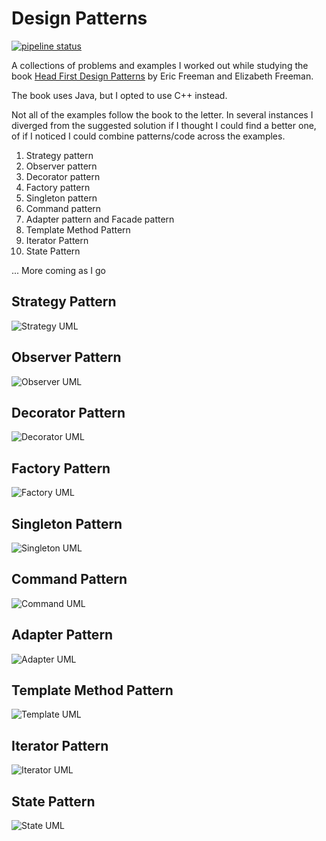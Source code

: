 # Design Patterns

[![pipeline status](https://gitlab.com/ales.genova/design-patterns/badges/master/pipeline.svg)](https://gitlab.com/ales.genova/design-patterns/commits/master)

A collections of problems and examples I worked out while studying the book [Head First Design Patterns](http://shop.oreilly.com/product/9780596007126) by Eric Freeman and Elizabeth Freeman.

The book uses Java, but I opted to use C++ instead.

Not all of the examples follow the book to the letter. In several instances I diverged from the suggested solution if I thought I could find a better one, of if I noticed I could combine patterns/code across the examples.

1. Strategy pattern
2. Observer pattern
3. Decorator pattern
4. Factory pattern
5. Singleton pattern
6. Command pattern
7. Adapter pattern and Facade pattern
8. Template Method Pattern
9. Iterator Pattern
10. State Pattern

... More coming as I go


## Strategy Pattern
![Strategy UML](01_strategy_pattern/uml.svg)

## Observer Pattern
![Observer UML](02_observer_pattern/uml.svg)

## Decorator Pattern
![Decorator UML](03_decorator_pattern/uml.svg)

## Factory Pattern
![Factory UML](04_factory_pattern/uml.svg)

## Singleton Pattern
![Singleton UML](05_singleton_pattern/uml.svg)

## Command Pattern
![Command UML](06_command_pattern/uml.svg)

## Adapter Pattern
![Adapter UML](07_adapter_pattern/uml.svg)

## Template Method Pattern
![Template UML](08_template-method_pattern/uml.svg)

## Iterator Pattern
![Iterator UML](09_iterator_pattern/uml.svg)

## State Pattern
![State UML](10_state_pattern/uml.svg)
